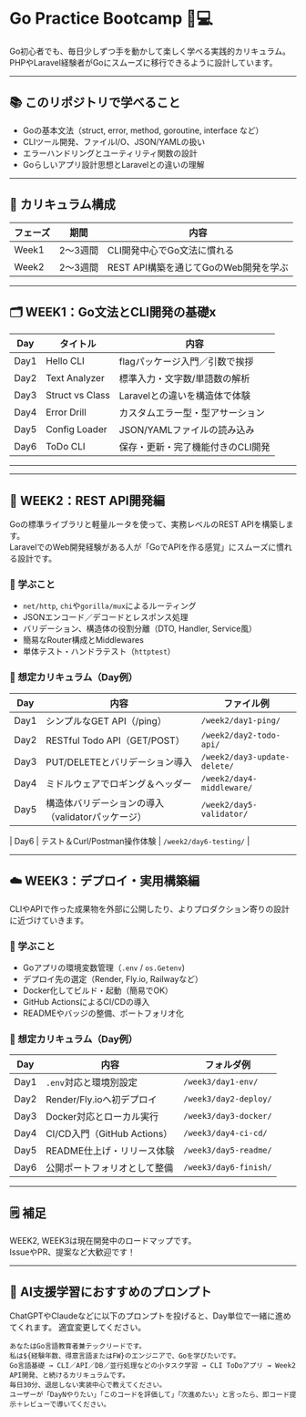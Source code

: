 # Go Practice Bootcamp 🧠💻

Go初心者でも、毎日少しずつ手を動かして楽しく学べる実践的カリキュラム。  
PHPやLaravel経験者がGoにスムーズに移行できるように設計しています。

---

## 📚 このリポジトリで学べること

- Goの基本文法（struct, error, method, goroutine, interface など）
- CLIツール開発、ファイルI/O、JSON/YAMLの扱い
- エラーハンドリングとユーティリティ関数の設計
- Goらしいアプリ設計思想とLaravelとの違いの理解

---

## 🧭 カリキュラム構成

| フェーズ | 期間 | 内容 |
|--------|------|------|
| Week1  | 2〜3週間 | CLI開発中心でGo文法に慣れる |
| Week2  | 2〜3週間 | REST API構築を通じてGoのWeb開発を学ぶ |

---

## 🗂 WEEK1：Go文法とCLI開発の基礎x

| Day | タイトル | 内容 |
|-----|----------|------|
| Day1 | Hello CLI | flagパッケージ入門／引数で挨拶 |
| Day2 | Text Analyzer | 標準入力・文字数/単語数の解析 |
| Day3 | Struct vs Class | Laravelとの違いを構造体で体験 |
| Day4 | Error Drill | カスタムエラー型・型アサーション |
| Day5 | Config Loader | JSON/YAMLファイルの読み込み |
| Day6 | ToDo CLI | 保存・更新・完了機能付きのCLI開発 |

---

---

## 🚀 WEEK2：REST API開発編

Goの標準ライブラリと軽量ルータを使って、実務レベルのREST APIを構築します。  
LaravelでのWeb開発経験がある人が「GoでAPIを作る感覚」にスムーズに慣れる設計です。

### 🔧 学ぶこと

- `net/http`, `chi`や`gorilla/mux`によるルーティング
- JSONエンコード／デコードとレスポンス処理
- バリデーション、構造体の役割分離（DTO, Handler, Service風）
- 簡易なRouter構成とMiddlewares
- 単体テスト・ハンドラテスト（`httptest`）

### 📅 想定カリキュラム（Day例）

| Day | 内容 | ファイル例 |
|-----|------|------------|
| Day1 | シンプルなGET API（/ping） | `/week2/day1-ping/` |
| Day2 | RESTful Todo API（GET/POST） | `/week2/day2-todo-api/` |
| Day3 | PUT/DELETEとバリデーション導入 | `/week2/day3-update-delete/` |
| Day4 | ミドルウェアでロギング＆ヘッダー | `/week2/day4-middleware/` |
| Day5 | 構造体バリデーションの導入（validatorパッケージ） | `/week2/day5-validator/` |

| Day6 | テスト＆Curl/Postman操作体験 | `/week2/day6-testing/` |

---

## ☁️ WEEK3：デプロイ・実用構築編

CLIやAPIで作った成果物を外部に公開したり、よりプロダクション寄りの設計に近づけていきます。

### 🔧 学ぶこと

- Goアプリの環境変数管理（`.env` / `os.Getenv`)
- デプロイ先の選定（Render, Fly.io, Railwayなど）
- Docker化してビルド・起動（簡易でOK）
- GitHub ActionsによるCI/CDの導入
- READMEやバッジの整備、ポートフォリオ化

### 📅 想定カリキュラム（Day例）

| Day | 内容 | フォルダ例 |
|-----|------|-----------|
| Day1 | `.env`対応と環境別設定 | `/week3/day1-env/` |
| Day2 | Render/Fly.ioへ初デプロイ | `/week3/day2-deploy/` |
| Day3 | Docker対応とローカル実行 | `/week3/day3-docker/` |
| Day4 | CI/CD入門（GitHub Actions） | `/week3/day4-ci-cd/` |
| Day5 | README仕上げ・リリース体験 | `/week3/day5-readme/` |
| Day6 | 公開ポートフォリオとして整備 | `/week3/day6-finish/` |

---

## 🗒 補足

WEEK2, WEEK3は現在開発中のロードマップです。  
IssueやPR、提案など大歓迎です！

---

## 🤖 AI支援学習におすすめのプロンプト

ChatGPTやClaudeなどに以下のプロンプトを投げると、Day単位で一緒に進めてくれます。
適宜変更してください。

```text
あなたはGo言語教育者兼テックリードです。
私は${経験年数、得意言語またはFW}のエンジニアで、Goを学びたいです。
Go言語基礎 → CLI／API／DB／並行処理などの小タスク学習 → CLI ToDoアプリ → Week2 API開発、と続けるカリキュラムです。
毎日30分、退屈しない実装中心で教えてください。
ユーザーが「DayNやりたい」「このコードを評価して」「次進めたい」と言ったら、即コード提示＋レビューで導いてください。
```


